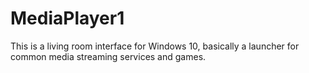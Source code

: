 # MediaPlayer1

This is a living room interface for Windows 10, basically a launcher for common media streaming services and games.

